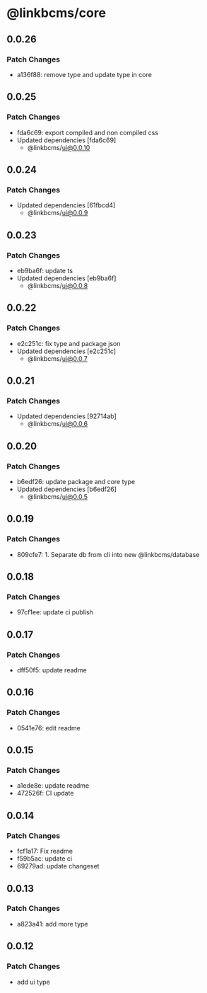 # @linkbcms/core

## 0.0.26

### Patch Changes

- a136f88: remove type and update type in core

## 0.0.25

### Patch Changes

- fda6c69: export compiled and non compiled css
- Updated dependencies [fda6c69]
  - @linkbcms/ui@0.0.10

## 0.0.24

### Patch Changes

- Updated dependencies [61fbcd4]
  - @linkbcms/ui@0.0.9

## 0.0.23

### Patch Changes

- eb9ba6f: update ts
- Updated dependencies [eb9ba6f]
  - @linkbcms/ui@0.0.8

## 0.0.22

### Patch Changes

- e2c251c: fix type and package json
- Updated dependencies [e2c251c]
  - @linkbcms/ui@0.0.7

## 0.0.21

### Patch Changes

- Updated dependencies [92714ab]
  - @linkbcms/ui@0.0.6

## 0.0.20

### Patch Changes

- b6edf26: update package and core type
- Updated dependencies [b6edf26]
  - @linkbcms/ui@0.0.5

## 0.0.19

### Patch Changes

- 809cfe7: 1. Separate db from cli into new @linkbcms/database

## 0.0.18

### Patch Changes

- 97cf1ee: update ci publish

## 0.0.17

### Patch Changes

- dff50f5: update readme

## 0.0.16

### Patch Changes

- 0541e76: edit readme

## 0.0.15

### Patch Changes

- a1ede8e: update readme
- 472526f: CI update

## 0.0.14

### Patch Changes

- fcf1a17: Fix readme
- f59b5ac: update ci
- 69279ad: update changeset

## 0.0.13

### Patch Changes

- a823a41: add more type

## 0.0.12

### Patch Changes

- add ui type
